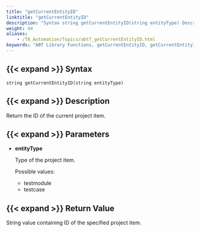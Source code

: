 ```yaml
--- 
title: "getCurrentEntityID"
linktitle: "getCurrentEntityID"
description: "Syntax string getCurrentEntityID(string entityType) Description Return the ID of the current project item. Parameters entityType Type of the project item. Possible values: testmodule testcase Return ..."
weight: 44
aliases: 
    - /TA_Automation/Topics/abtf_getCurrentEntityID.html
keywords: "ABT Library Functions, getCurrentEntityID, getCurrentEntityID (ABT library function)"
---
```


## {{< expand >}} Syntax

`string getCurrentEntityID(string entityType)`

## {{< expand >}} Description

Return the ID of the current project item.

## {{< expand >}} Parameters

-   **entityType**

    Type of the project item.

    Possible values:

    -   testmodule
    -   testcase

## {{< expand >}} Return Value

String value containing ID of the specified project item.




